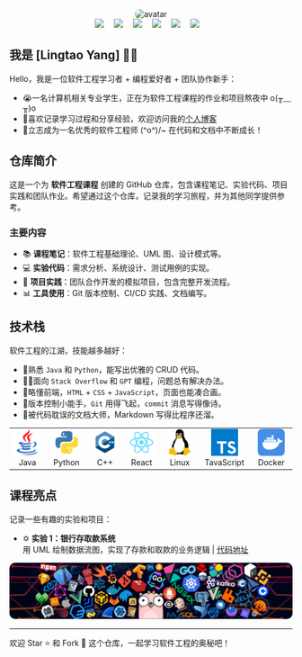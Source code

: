 <div align="center">
    <img src="https://image.weilanx.com/F63893A4-74DA-45C8-BB52-509C40FD275B.png!q60_h512" alt="avatar" style="border-radius: 10px" width="150px" />
</div>

<div align="center">
  <a href="https://www.weilanx.com/"><img src="https://img.shields.io/badge/website-个人博客-orange"></a>&emsp;
  <a href="https://x.com/Lytton514033"><img src="https://img.shields.io/badge/twitter-%E6%8E%A8%E7%89%B9-blue"></a>&emsp;
  <a href="https://www.youtube.com/@zureA-eb3nb"><img src="https://img.shields.io/badge/youtube-%E6%B2%B9%E7%AE%A1-c32136"></a>&emsp;
  <a href="https://blog.csdn.net/2301_76728354"><img src="https://img.shields.io/badge/CSDN-%E5%8D%9A%E5%AE%A2-c32136"></a>&emsp;
  <a href="https://space.bilibili.com/473970050"><img src="https://img.shields.io/badge/bilibili-B%E7%AB%99-ff69b4"></a>&emsp;
  <a href="https://www.zhihu.com/people/linaad"><img src="https://img.shields.io/badge/zhihu-%E7%9F%A5%E4%B9%8E-blue"></a>&emsp;
</div>

我是 [Lingtao Yang] 👨‍💻
---

Hello，我是一位软件工程学习者 + 编程爱好者 + 团队协作新手：
- 😭一名计算机相关专业学生，正在为软件工程课程的作业和项目熬夜中 o(╥﹏╥)o
- 🐳喜欢记录学习过程和分享经验，欢迎访问我的[个人博客](https://www.weilanx.com/)
- 💫立志成为一名优秀的软件工程师 \(^o^)/~ 在代码和文档中不断成长！

## 仓库简介
这是一个为 **软件工程课程** 创建的 GitHub 仓库，包含课程笔记、实验代码、项目实践和团队作业。希望通过这个仓库，记录我的学习旅程，并为其他同学提供参考。

### 主要内容
- 📚 **课程笔记**：软件工程基础理论、UML 图、设计模式等。
- 💻 **实验代码**：需求分析、系统设计、测试用例的实现。
- 🚀 **项目实践**：团队合作开发的模拟项目，包含完整开发流程。
- 📊 **工具使用**：Git 版本控制、CI/CD 实践、文档编写。

## 技术栈
软件工程的江湖，技能越多越好：
- 🥸熟悉 `Java` 和 `Python`，能写出优雅的 CRUD 代码。
- 🧑‍💻面向 `Stack Overflow` 和 `GPT` 编程，问题总有解决办法。
- 🎀略懂前端，`HTML` + `CSS` + `JavaScript`，页面也能凑合画。
- 🎋版本控制小能手，`Git` 用得飞起，`commit` 消息写得像诗。
- 🥘被代码耽误的文档大师，Markdown 写得比程序还溜。

<div align="center">
<table>
  <tr align="center">
    <td align="center" width="96">
      <a href="#技术栈">
        <img src="./assets/java.svg" width="48" height="48" alt="Java" />
      </a>
      <br>Java
    </td>
    <td align="center" width="96">
      <a href="#技术栈">
        <img src="./assets/python.svg" width="48" height="48" alt="Python" />
      </a>
      <br>Python
    </td>
    <td align="center" width="96">
      <a href="#技术栈">
        <img src="./assets/C++.svg" width="48" height="48" alt="C++" />
      </a>
      <br>C++
    </td>
    <td align="center" width="96">
      <a href="#技术栈">
        <img src="./assets/React.svg" width="48" height="48" alt="React" />
      </a>
      <br>React
    </td>
    <td align="center" width="96">
      <a href="#技术栈">
        <img src="./assets/linux.svg" width="48" height="48" alt="Linux" />
      </a>
      <br>Linux
    </td>
    <td align="center" width="96">
      <a href="#技术栈">
        <img src="./assets/typescript.svg" width="48" height="48" alt="TavaScript" />
      </a>
      <br>TavaScript
    </td>
    <td align="center" width="96">
      <a href="#技术栈">
        <img src="./assets/docker.svg" width="48" height="48" alt="Docker" />
      </a>
      <br>Docker
    </td>
  </tr>
</table>
</div>

## 课程亮点
记录一些有趣的实验和项目：
- ✡️ **实验 1：银行存取款系统**  
  用 UML 绘制数据流图，实现了存款和取款的业务逻辑 | [代码地址](./01银行定期存取款系统.md)

<div align="center">
    <img src="./assets/header_1.png" alt="avatar" style="border-radius: 10px" />
</div>

---

欢迎 Star ⭐ 和 Fork 🍴 这个仓库，一起学习软件工程的奥秘吧！